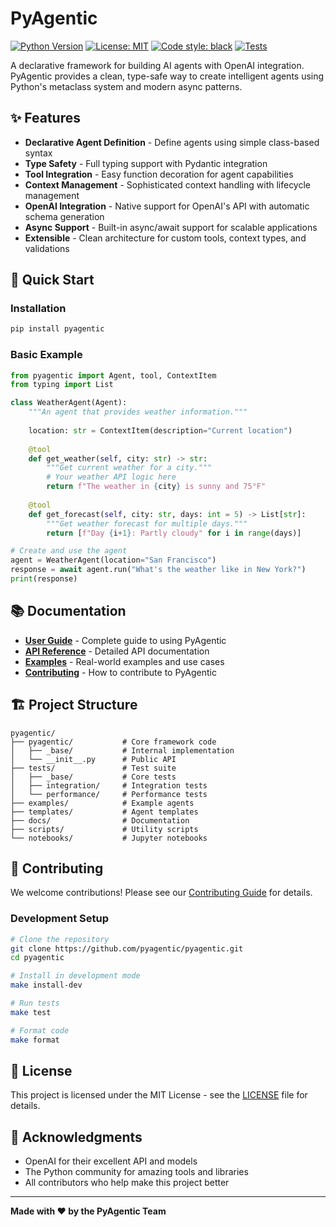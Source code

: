 # PyAgentic

[![Python Version](https://img.shields.io/badge/python-3.11%2B-blue.svg)](https://www.python.org/downloads/)
[![License: MIT](https://img.shields.io/badge/License-MIT-yellow.svg)](https://opensource.org/licenses/MIT)
[![Code style: black](https://img.shields.io/badge/code%20style-black-000000.svg)](https://github.com/psf/black)
[![Tests](https://github.com/pyagentic/pyagentic/workflows/Tests/badge.svg)](https://github.com/pyagentic/pyagentic/actions)

A declarative framework for building AI agents with OpenAI integration. PyAgentic provides a clean, type-safe way to create intelligent agents using Python's metaclass system and modern async patterns.

## ✨ Features

- **Declarative Agent Definition** - Define agents using simple class-based syntax
- **Type Safety** - Full typing support with Pydantic integration
- **Tool Integration** - Easy function decoration for agent capabilities
- **Context Management** - Sophisticated context handling with lifecycle management
- **OpenAI Integration** - Native support for OpenAI's API with automatic schema generation
- **Async Support** - Built-in async/await support for scalable applications
- **Extensible** - Clean architecture for custom tools, context types, and validations

## 🚀 Quick Start

### Installation

```bash
pip install pyagentic
```

### Basic Example

```python
from pyagentic import Agent, tool, ContextItem
from typing import List

class WeatherAgent(Agent):
    """An agent that provides weather information."""
    
    location: str = ContextItem(description="Current location")
    
    @tool
    def get_weather(self, city: str) -> str:
        """Get current weather for a city."""
        # Your weather API logic here
        return f"The weather in {city} is sunny and 75°F"
    
    @tool
    def get_forecast(self, city: str, days: int = 5) -> List[str]:
        """Get weather forecast for multiple days."""
        return [f"Day {i+1}: Partly cloudy" for i in range(days)]

# Create and use the agent
agent = WeatherAgent(location="San Francisco")
response = await agent.run("What's the weather like in New York?")
print(response)
```

## 📚 Documentation

- **[User Guide](docs/user-guide/)** - Complete guide to using PyAgentic
- **[API Reference](docs/api-reference/)** - Detailed API documentation
- **[Examples](examples/)** - Real-world examples and use cases
- **[Contributing](docs/contributor-guide/contributing.md)** - How to contribute to PyAgentic

## 🏗️ Project Structure

```
pyagentic/
├── pyagentic/           # Core framework code
│   ├── _base/           # Internal implementation
│   └── __init__.py      # Public API
├── tests/               # Test suite
│   ├── _base/           # Core tests
│   ├── integration/     # Integration tests
│   └── performance/     # Performance tests
├── examples/            # Example agents
├── templates/           # Agent templates
├── docs/                # Documentation
├── scripts/             # Utility scripts
└── notebooks/           # Jupyter notebooks
```

## 🤝 Contributing

We welcome contributions! Please see our [Contributing Guide](docs/contributor-guide/contributing.md) for details.

### Development Setup

```bash
# Clone the repository
git clone https://github.com/pyagentic/pyagentic.git
cd pyagentic

# Install in development mode
make install-dev

# Run tests
make test

# Format code
make format
```

## 📄 License

This project is licensed under the MIT License - see the [LICENSE](LICENSE) file for details.

## 🙏 Acknowledgments

- OpenAI for their excellent API and models
- The Python community for amazing tools and libraries
- All contributors who help make this project better

---

**Made with ❤️ by the PyAgentic Team**
